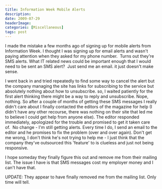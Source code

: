 ```yaml
---
title: Information Week Mobile Alerts
description: 
date: 2009-07-29
headerImage: 
categories: [Miscellaneous]
tags: post
---
```


I made the mistake a few months ago of signing up for mobile alerts from Information Week. I thought I was signing up for email alerts and wasn't paying attention when they asked for my phone number.  Turns out they're SMS alerts. What IT related news could be important enough that I would need to be sent an SMS alert?  Just send me an email. it just doesn't make sense.

I went back in and tried repeatedly to find some way to cancel the alert but the company managing the site has links for subscribing to the service but absolutely nothing about how to unsubscribe. so, I waited patiently for the first alert thinking there might be a way to reply and unsubscribe. Nope, nothing. So after a couple of months of getting these SMS messages I really didn't care about I finally contacted the editors of the magazine for help (I didn't have any other recourse, there was nothing on their site that led me to believe I could get help from anyone else). The editor responded immediately, apologized for the trouble and promised to get it taken care of.  No change - I'm still getting alerts. Every time I do, I send an email to the editor and he promises to fix the problem (over and over again). Don't get me wrong, I don't think he's not trying to help me - I just think that the company they've outsourced this 'feature' to is clueless and just not being responsive.

I hope someday they finally figure this out and remove me from their mailing list. The issue I have is that SMS messages cost my employer money and I can't have that.

UPDATE: They appear to have finally removed me from the mailing list. Only time will tell.